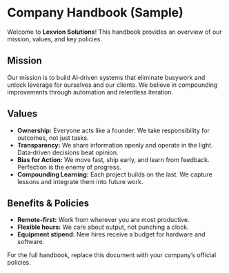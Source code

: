 # Company Handbook (Sample)

Welcome to **Lexvion Solutions**!  This handbook provides an overview of our mission, values, and key policies.

## Mission

Our mission is to build AI‑driven systems that eliminate busywork and unlock leverage for ourselves and our clients.  We believe in compounding improvements through automation and relentless iteration.

## Values

- **Ownership:** Everyone acts like a founder.  We take responsibility for outcomes, not just tasks.
- **Transparency:** We share information openly and operate in the light.  Data‑driven decisions beat opinion.
- **Bias for Action:** We move fast, ship early, and learn from feedback.  Perfection is the enemy of progress.
- **Compounding Learning:** Each project builds on the last.  We capture lessons and integrate them into future work.

## Benefits & Policies

- **Remote‑first:** Work from wherever you are most productive.
- **Flexible hours:** We care about output, not punching a clock.
- **Equipment stipend:** New hires receive a budget for hardware and software.

For the full handbook, replace this document with your company’s official policies.